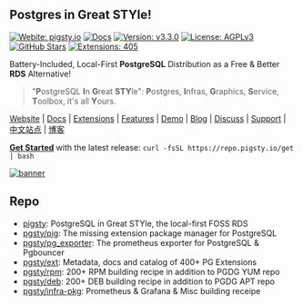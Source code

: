 ## Postgres in Great STYle!

[![Webite: pigsty.io](https://img.shields.io/badge/website-pigsty.io-slategray?style=flat&logo=cilium&logoColor=white)](https://pigsty.io)
[![Docs](https://img.shields.io/badge/docs-slategray?style=flat&logo=cilium&logoColor=white)](https://pigsty.io/docs)
[![Version: v3.3.0](https://img.shields.io/badge/version-v3.3.0-slategray?style=flat&logo=cilium&logoColor=white)](https://github.com/pgsty/pigsty/releases/tag/v3.3.0)
[![License: AGPLv3](https://img.shields.io/github/license/pgsty/pigsty?logo=opensourceinitiative&logoColor=green&color=slategray)](https://pigsty.io/docs/about/license/)
[![GitHub Stars](https://img.shields.io/github/stars/pgsty/pigsty?style=flat&logo=github&logoColor=black&color=slategray)](https://star-history.com/#pgsty/pigsty&Date)
[![Extensions: 405](https://img.shields.io/badge/extensions-405-%233E668F?style=flat&logo=postgresql&logoColor=white&labelColor=3E668F)](https://pigsty.io/ext/list)


Battery-Included, Local-First **PostgreSQL** Distribution as a Free & Better **RDS** Alternative!

> "**P**ostgreSQL **I**n **G**reat **STY**le": **P**ostgres, **I**nfras, **G**raphics, **S**ervice, **T**oolbox, it's all **Y**ours.

[Website](https://pigsty.io/) | [Docs](https://pigsty.io/docs/) | [Extensions](https://pigsty.io/ext/) | [Features](https://pigsty.io/about/values) | [Demo](https://demo.pigsty.cc) | [Blog](https://pigsty.io/blog) | [Discuss](https://github.com/orgs/pgsty/discussions) | [Support](https://pigsty.io/price) | [中文站点](https://pigsty.cc) | [博客](https://pigsty.cc/blog)

[**Get Started**](https://pigsty.io/docs/setup/install/) with the latest release: `curl -fsSL https://repo.pigsty.io/get | bash`

[![banner](https://github.com/user-attachments/assets/8213fdc4-9efd-4d92-9d52-8ec10b99f25c)](https://pigsty.io)

## Repo

- [pigsty](https://github.com/pgsty/pigsty): PostgreSQL in Great STYle, the local-first FOSS RDS
- [pgsty/pig](https://github.com/pgsty/pig): The missing extension package manager for PostgreSQL
- [pgsty/pg_exporter](https://github.com/pgsty/pg_exporter): The prometheus exporter for PostgreSQL & Pgbouncer
- [pgsty/ext](https://github.com/pgsty/extensions): Metadata, docs and catalog of 400+ PG Extensions 
- [pgsty/rpm](https://github.com/pgsty/rpm): 200+ RPM building recipe in addition to PGDG YUM repo
- [pgsty/deb](https://github.com/pgsty/deb): 200+ DEB building recipe in addition to PGDG APT repo
- [pgsty/infra-pkg](https://github.com/pgsty/infra-pkg): Prometheus & Grafana & Misc building receipe
